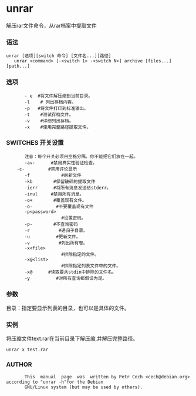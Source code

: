 #  unrar

解压rar文件命令，从rar档案中提取文件

###  语法

    
    
    unrar [选项][switch 命令] [文件名...][路径]
       unrar <command> [-<switch 1> -<switch N>] archive [files...] [path...]
    

###  选项

    
    
           - e  #将文件解压缩到当前目录。
           -l    # 列出存档内容。
           -p   #将文件打印到标准输出。
           -t    #测试存档文件。
           -v    #详细列出存档。
           -x    #使用完整路径提取文件。
    

###  SWITCHES 开关设置

    
    
           注意：每个开关必须用空格分隔。你不能把它们放在一起。
           -av-      #禁用真实性验证检查。
        -c-         #禁用评论显示
           -f            #刷新文件
           -kb        #保留破碎的提取文件
           -ierr      #将所有消息发送给stderr。
           -inul     #禁用所有消息。
           -o+        #覆盖现有文件。
           -o-         #不要覆盖现有文件
           -p<password>
                         #设置密码。
           -p-        #不查询密码
           -r           #递归子目录。
           -u          #更新文件。
           -v           #列出所有卷。
           -x<file>
                         #排除指定的文件。
           -x@<list>
                         #排除指定列表文件中的文件。
           -x@      #读取要从stdin中排除的文件名。
           -y          #对所有查询都假设为是。
    

###  参数

目录：指定要显示列表的目录，也可以是具体的文件。

###  实例

将压缩文件text.rar在当前目录下解压缩,并解压完整路径。

    
    
    unrar x test.rar
    

###  AUTHOR

    
    
           This  manual  page  was  written by Petr Cech <cech@debian.org> according to "unrar -h"for the Debian
           GNU/Linux system (but may be used by others).
    

